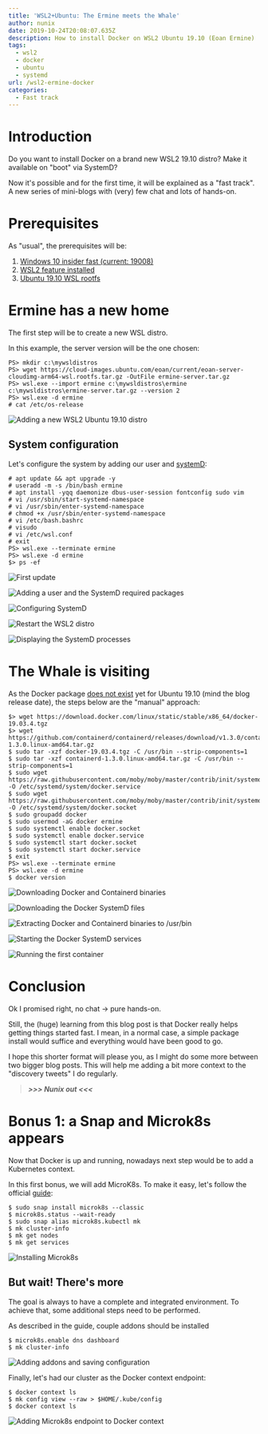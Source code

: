 ```yaml
---
title: 'WSL2+Ubuntu: The Ermine meets the Whale'
author: nunix
date: 2019-10-24T20:08:07.635Z
description: How to install Docker on WSL2 Ubuntu 19.10 (Eoan Ermine)
tags:
  - wsl2
  - docker
  - ubuntu
  - systemd
url: /wsl2-ermine-docker
categories:
  - Fast track
---
```

# Introduction

Do you want to install Docker on a brand new WSL2 19.10 distro? Make it available on "boot" via SystemD?

Now it's possible and for the first time, it will be explained as a "fast track". A new series of mini-blogs with (very) few chat and lots of hands-on.

# Prerequisites

As "usual", the prerequisites will be:

1. [Windows 10 insider fast (current: 19008)](https://insider.windows.com/en-us/)
2. [WSL2 feature installed](https://docs.microsoft.com/en-us/windows/wsl/wsl2-install)
3. [Ubuntu 19.10 WSL rootfs](https://wiki.ubuntu.com/WSL)

# Ermine has a new home

The first step will be to create a new WSL distro.

In this example, the server version will be the one chosen:

```
PS> mkdir c:\mywsldistros
PS> wget https://cloud-images.ubuntu.com/eoan/current/eoan-server-cloudimg-arm64-wsl.rootfs.tar.gz -OutFile ermine-server.tar.gz
PS> wsl.exe --import ermine c:\mywsldistros\ermine c:\mywsldistros\ermine-server.tar.gz --version 2
PS> wsl.exe -d ermine
# cat /etc/os-release
```

![Adding a new WSL2 Ubuntu 19.10 distro](/images/wsl-ermine-new-distro.png)

## System configuration

Let's configure the system by adding our user and [systemD](https://forum.snapcraft.io/t/snapd-on-wsl2-insiders-only-for-now/13033):

```
# apt update && apt upgrade -y
# useradd -m -s /bin/bash ermine
# apt install -yqq daemonize dbus-user-session fontconfig sudo vim
# vi /usr/sbin/start-systemd-namespace
# vi /usr/sbin/enter-systemd-namespace
# chmod +x /usr/sbin/enter-systemd-namespace
# vi /etc/bash.bashrc
# visudo
# vi /etc/wsl.conf
# exit
PS> wsl.exe --terminate ermine
PS> wsl.exe -d ermine
$> ps -ef
```

![First update](/images/wsl-ermine-update.png)

![Adding a user and the SystemD required packages](/images/wsl-ermine-packages.png)

![Configuring SystemD](/images/wsl-ermine-system-config.png)

![Restart the WSL2 distro](/images/wsl-ermine-restart.png)

![Displaying the SystemD processes](/images/wsl-ermine-systemd-processes.png)

# The Whale is visiting

As the Docker package [does not exist](https://docs.docker.com/install/linux/docker-ce/ubuntu/#os-requirements) yet for Ubuntu 19.10 (mind the blog release date), the steps below are the "manual" approach:

```
$> wget https://download.docker.com/linux/static/stable/x86_64/docker-19.03.4.tgz
$> wget https://github.com/containerd/containerd/releases/download/v1.3.0/containerd-1.3.0.linux-amd64.tar.gz
$ sudo tar -xzf docker-19.03.4.tgz -C /usr/bin --strip-components=1
$ sudo tar -xzf containerd-1.3.0.linux-amd64.tar.gz -C /usr/bin --strip-components=1
$ sudo wget https://raw.githubusercontent.com/moby/moby/master/contrib/init/systemd/docker.service -O /etc/systemd/system/docker.service
$ sudo wget https://raw.githubusercontent.com/moby/moby/master/contrib/init/systemd/docker.socket -O /etc/systemd/system/docker.socket
$ sudo groupadd docker
$ sudo usermod -aG docker ermine
$ sudo systemctl enable docker.socket
$ sudo systemctl enable docker.service
$ sudo systemctl start docker.socket
$ sudo systemctl start docker.service
$ exit
PS> wsl.exe --terminate ermine
PS> wsl.exe -d ermine
$ docker version
```

![Downloading Docker and Containerd binaries](/images/wsl-ermine-docker-containerd-download.png)

![Downloading the Docker SystemD files](/images/wsl-ermine-docker-systemd-download.png)

![Extracting Docker and Containerd binaries to /usr/bin](/images/wsl-ermine-docker-containerd-extract.png)

![Starting the Docker SystemD services](/images/wsl-ermine-docker-systemd-configure.png)

![Running the first container](/images/wsl-ermine-docker-first-container.png)

# Conclusion

Ok I promised right, no chat -> pure hands-on.

Still, the (huge) learning from this blog post is that Docker really helps getting things started fast. I mean, in a normal case, a simple package install would suffice and everything would have been good to go.

I hope this shorter format will please you, as I might do some more between two bigger blog posts. This will help me adding a bit more context to the "discovery tweets" I do regularly.

> _**\>>> Nunix out <<<**_

# Bonus 1: a Snap and Microk8s appears

Now that Docker is up and running, nowadays next step would be to add a Kubernetes context.

In this first bonus, we will add MicroK8s. To make it easy, let's follow the official [guide](https://microk8s.io/docs/):

```
$ sudo snap install microk8s --classic
$ microk8s.status --wait-ready
$ sudo snap alias microk8s.kubectl mk
$ mk cluster-info
$ mk get nodes
$ mk get services
```

![Installing Microk8s](/images/wsl-ermine-k8s-install.png)

## But wait! There's more

The goal is always to have a complete and integrated environment. To achieve that, some additional steps need to be performed.

As described in the guide, couple addons should be installed

```
$ microk8s.enable dns dashboard
$ mk cluster-info
```

![Adding addons and saving configuration](/images/wsl-ermine-k8s-addons.png)

Finally, let's had our cluster as the Docker context endpoint:

```
$ docker context ls
$ mk config view --raw > $HOME/.kube/config
$ docker context ls
```

![Adding Microk8s endpoint to Docker context](/images/wsl-ermine-k8s-endpoint.png)
